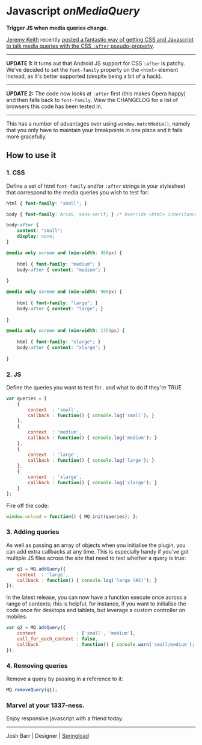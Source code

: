 # Javascript *onMediaQuery*

**Trigger JS when media queries change.**

[Jeremy Keith](http://adactio.com/) recently [posted a fantastic way of getting
CSS and Javascript to talk media queries with the CSS `:after` pseudo-property](http://adactio.com/journal/5429/).

---

**UPDATE 1:** It turns out that Android JS support for CSS `:after` is patchy. We've decided to set the `font-family` property on the `<html>` element instead, as it's better supported (despite being a bit of a hack).

---

**UPDATE 2:** The code now looks at `:after` first (this makes Opera happy) and then falls back to `font-family`. View the CHANGELOG for a list of browsers this code has been tested in.

---

This has a number of advantages over using `window.matchMedia()`, namely that you only have to maintain your breakpoints in one place and it fails more gracefully.


## How to use it

### 1. CSS

Define a set of html `font-family` and/or `:after` strings in your stylesheet that correspond to the media queries you wish to test for:

```css
html { font-family: "small"; }

body { font-family: Arial, sans-serif; } /* Override <html> inheritance. */

body:after {
	content: "small";
	display: none;
}

@media only screen and (min-width: 450px) {
	
	html { font-family: "medium"; }
	body:after { content: "medium"; }
	
}

@media only screen and (min-width: 900px) {
	
	html { font-family: "large"; }
	body:after { content: "large"; }
	
}

@media only screen and (min-width: 1350px) {
	
	html { font-family: "xlarge"; }
	body:after { content: "xlarge"; }
	
}
```

### 2. JS

Define the queries you want to test for.. and what to do if they're TRUE

```javascript
var queries = [
	{
		context  : 'small',
		callback : function() { console.log('small'); }
	},
	{
		context  : 'medium',
		callback : function() { console.log('medium'); }
	},
	{
		context  : 'large',
		callback : function() { console.log('large'); }
	},
	{
		context  : 'xlarge',
		callback : function() { console.log('xlarge'); }
	}
];
```

Fire off the code:

```javascript
window.onload = function() { MQ.init(queries); };
```

### 3. Adding queries

As well as passing an array of objects when you initialise the plugin, you can add extra callbacks at any time. This is especially handy if you've got multiple JS files across the site that need to test whether a query is true:

```javascript
var q1 = MQ.addQuery({
	context  : 'large',
	callback : function() { console.log('large (#2)'); }
});
```

In the latest release, you can now have a function execute once across a range of contexts; this is helpful, for instance, if you want to initialise the code once for desktops and tablets, but leverage a custom controller on mobiles: 

```javascript
var q2 = MQ.addQuery({
	context               : ['small', 'medium'],
	call_for_each_context : false, 
	callback              : function() { console.warn('small/medium'); }
});
```

### 4. Removing queries

Remove a query by passing in a reference to it:

```javascript
MQ.removeQuery(q1);
```


### Marvel at your 1337-ness.

Enjoy responsive javascript with a friend today.

---

Josh Barr | Designer | [Springload](http://www.springload.co.nz/)


